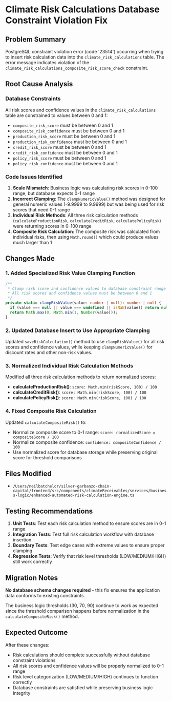 # Climate Risk Calculations Database Constraint Violation Fix

## Problem Summary
PostgreSQL constraint violation error (code '23514') occurring when trying to insert risk calculation data into the `climate_risk_calculations` table. The error message indicates violation of the `climate_risk_calculations_composite_risk_score_check` constraint.

## Root Cause Analysis

### Database Constraints
All risk scores and confidence values in the `climate_risk_calculations` table are constrained to values between 0 and 1:

- `composite_risk_score` must be between 0 and 1
- `composite_risk_confidence` must be between 0 and 1  
- `production_risk_score` must be between 0 and 1
- `production_risk_confidence` must be between 0 and 1
- `credit_risk_score` must be between 0 and 1
- `credit_risk_confidence` must be between 0 and 1
- `policy_risk_score` must be between 0 and 1
- `policy_risk_confidence` must be between 0 and 1

### Code Issues Identified

1. **Scale Mismatch**: Business logic was calculating risk scores in 0-100 range, but database expects 0-1 range
2. **Incorrect Clamping**: The `clampNumericValue()` method was designed for general numeric values (-9.9999 to 9.9999) but was being used for risk scores that need 0-1 range
3. **Individual Risk Methods**: All three risk calculation methods (`calculateProductionRisk`, `calculateCreditRisk`, `calculatePolicyRisk`) were returning scores in 0-100 range
4. **Composite Risk Calculation**: The composite risk was calculated from individual risks, then using `Math.round()` which could produce values much larger than 1

## Changes Made

### 1. Added Specialized Risk Value Clamping Function
```typescript
/**
 * Clamp risk score and confidence values to database constraint range (0-1)
 * All risk scores and confidence values must be between 0 and 1
 */
private static clampRiskValue(value: number | null): number | null {
  if (value === null || value === undefined || isNaN(value)) return null;
  return Math.max(0, Math.min(1, Number(value)));
}
```

### 2. Updated Database Insert to Use Appropriate Clamping
Updated `saveRiskCalculation()` method to use `clampRiskValue()` for all risk scores and confidence values, while keeping `clampNumericValue()` for discount rates and other non-risk values.

### 3. Normalized Individual Risk Calculation Methods
Modified all three risk calculation methods to return normalized scores:

- **calculateProductionRisk()**: `score: Math.min(riskScore, 100) / 100`
- **calculateCreditRisk()**: `score: Math.min(riskScore, 100) / 100`  
- **calculatePolicyRisk()**: `score: Math.min(riskScore, 100) / 100`

### 4. Fixed Composite Risk Calculation
Updated `calculateCompositeRisk()` to:
- Normalize composite score to 0-1 range: `score: normalizedScore = compositeScore / 100`
- Normalize composite confidence: `confidence: compositeConfidence / 100`
- Use normalized score for database storage while preserving original score for threshold comparisons

## Files Modified

- `/Users/neilbatchelor/silver-garbanzo-chain-capital/frontend/src/components/climateReceivables/services/business-logic/enhanced-automated-risk-calculation-engine.ts`

## Testing Recommendations

1. **Unit Tests**: Test each risk calculation method to ensure scores are in 0-1 range
2. **Integration Tests**: Test full risk calculation workflow with database insertion
3. **Boundary Tests**: Test edge cases with extreme values to ensure proper clamping
4. **Regression Tests**: Verify that risk level thresholds (LOW/MEDIUM/HIGH) still work correctly

## Migration Notes

**No database schema changes required** - this fix ensures the application data conforms to existing constraints.

The business logic thresholds (30, 70, 90) continue to work as expected since the threshold comparison happens before normalization in the `calculateCompositeRisk()` method.

## Expected Outcome

After these changes:
- Risk calculations should complete successfully without database constraint violations
- All risk scores and confidence values will be properly normalized to 0-1 range
- Risk level categorization (LOW/MEDIUM/HIGH) continues to function correctly
- Database constraints are satisfied while preserving business logic integrity
